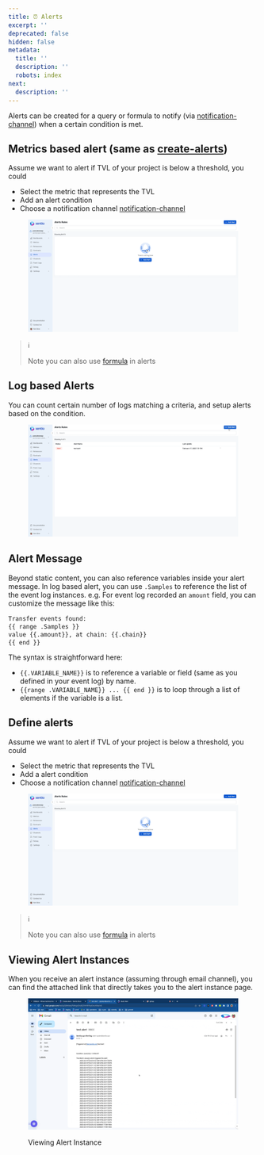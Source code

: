 ```yaml
---
title: ⏰ Alerts
excerpt: ''
deprecated: false
hidden: false
metadata:
  title: ''
  description: ''
  robots: index
next:
  description: ''
---
```

Alerts can be created for a query or formula to notify (via [notification-channel](notification-channel "mention")) when a certain condition is met.

## Metrics based alert (same as [create-alerts](create-alerts "mention"))

Assume we want to alert if TVL of your project is below a threshold, you could

* Select the metric that represents the TVL
* Add an alert condition
* Choose a notification channel [notification-channel](notification-channel "mention")

<figure>
  <img src="https://raw.githubusercontent.com/sentioxyz/docs/v1.0/assets/creatingAlert.gif" alt="" />

  <figcaption />
</figure>

> ℹ️
>
> Note you can also use [formula](aggregation-functions-and-formulas) in alerts

## Log based Alerts

You can count certain number of logs matching a criteria, and setup alerts based on the condition.

<figure>
  <img src="https://raw.githubusercontent.com/sentioxyz/docs/v1.0/assets/log.gif" alt="" />

  <figcaption />
</figure>

## Alert Message

Beyond static content, you can also reference variables inside your alert message. In log based alert, you can use `.Samples` to reference the list of the event log instances. e.g. For event log recorded an `amount` field, you can customize the message like this:

```
Transfer events found:
{{ range .Samples }}
value {{.amount}}, at chain: {{.chain}}
{{ end }}
```

The syntax is straightforward here:

* `{{.VARIABLE_NAME}}` is to reference a variable or field (same as you defined in your event log) by name.
* `{{range .VARIABLE_NAME}} ... {{ end }}` is to loop through a list of elements if the variable is a list.

## Define alerts

Assume we want to alert if TVL of your project is below a threshold, you could

* Select the metric that represents the TVL
* Add a alert condition
* Choose a notification channel [notification-channel](notification-channel "mention")

<figure>
  <img src="https://raw.githubusercontent.com/sentioxyz/docs/v1.0/assets/creatingAlert.gif" alt="" />

  <figcaption />
</figure>

> ℹ️
>
> Note you can also use [formula](aggregation-functions-and-formulas) in alerts

## Viewing Alert Instances

When you receive an alert instance (assuming through email channel), you can find the attached link that directly takes you to the alert instance page.

<figure>
  <img src="https://raw.githubusercontent.com/sentioxyz/docs/v1.0/assets/alertInstance.gif" alt="" />

  <figcaption>
    <p>Viewing Alert Instance</p>
  </figcaption>
</figure>